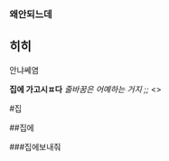 ### 왜안되느데

## 히히
안냐쎄염

**집에 가고시ㅍ다**
*줄바꿈은 어예하는 거지 ;;*
<>

#집


##집에


###집에보내줘






<!--
**cococ0603/cococ0603** is a ✨ _special_ ✨ repository because its `README.md` (this file) appears on your GitHub profile.

Here are some ideas to get you started:
- 🔭 I’m currently working on ...
- 🌱 I’m currently learning ...
- 👯 I’m looking to collaborate on ...
- 🤔 I’m looking for help with ...
- 💬 Ask me about ...
- 📫 How to reach me: ...
- 😄 Pronouns: ...
- ⚡ Fun fact: ...
-->
